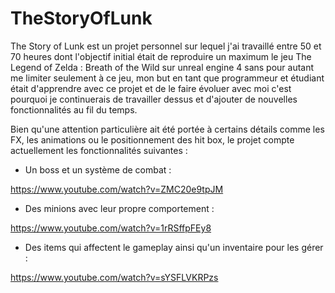 # TheStoryOfLunk

The Story of Lunk est un projet personnel sur lequel j'ai travaillé entre 50 et 70 heures dont l'objectif initial était de reproduire un maximum le jeu The Legend of Zelda : Breath of the Wild sur unreal engine 4 sans pour autant me limiter seulement à ce jeu, mon but en tant que programmeur et étudiant était d'apprendre avec ce projet et de le faire évoluer avec moi c'est pourquoi je continuerais de travailler dessus et d'ajouter de nouvelles fonctionnalités au fil du temps.

Bien qu'une attention particulière ait été portée à certains détails comme les FX, les animations ou le positionnement des hit box, le projet compte actuellement les fonctionnalités suivantes :

- Un boss et un système de combat :

https://www.youtube.com/watch?v=ZMC20e9tpJM

- Des minions avec leur propre comportement : 

https://www.youtube.com/watch?v=1rRSffpFEy8

- Des items qui affectent le gameplay ainsi qu'un inventaire pour les gérer :

https://www.youtube.com/watch?v=sYSFLVKRPzs
